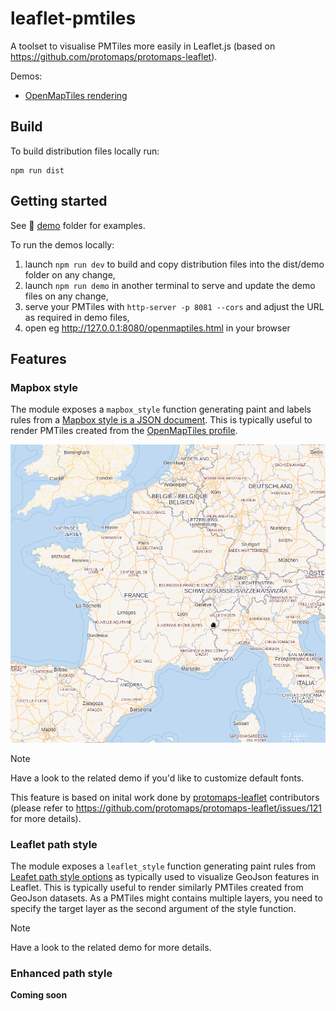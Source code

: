 # leaflet-pmtiles

A toolset to visualise PMTiles more easily in Leaflet.js (based on https://github.com/protomaps/protomaps-leaflet).

Demos:
* [OpenMapTiles rendering](https://kalisio.github.io/leaflet-pmtiles/openmapstyle.html)

## Build

To build distribution files locally run: 
```
npm run dist
```

## Getting started

See :open_file_folder: [demo](./demo) folder for examples.

To run the demos locally:
1) launch `npm run dev` to build and copy distribution files into the dist/demo folder on any change,
2) launch `npm run demo` in another terminal to serve and update the demo files on any change,
3) serve your PMTiles with `http-server -p 8081 --cors` and adjust the URL as required in demo files,
4) open eg http://127.0.0.1:8080/openmaptiles.html in your browser

## Features

### Mapbox style

The module exposes a `mapbox_style` function generating paint and labels rules from a [Mapbox style is a JSON document](https://docs.mapbox.com/help/glossary/style/). This is typically useful to render PMTiles created from the [OpenMapTiles profile](https://github.com/openmaptiles/planetiler-openmaptiles).

![Image](./OpenMapTiles.png)

> [!NOTE]
> Have a look to the related demo if you'd like to customize default fonts.

This feature is based on inital work done by [protomaps-leaflet](https://github.com/protomaps/protomaps-leaflet) contributors (please refer to https://github.com/protomaps/protomaps-leaflet/issues/121 for more details).

### Leaflet path style

The module exposes a `leaflet_style` function generating paint rules from [Leafet path style options](https://leafletjs.com/reference.html#path) as typically used to visualize GeoJson features in Leaflet. This is typically useful to render similarly PMTiles created from GeoJson datasets. As a PMTiles might contains multiple layers, you need to specify the target layer as the second argument of the style function.

> [!NOTE]
> Have a look to the related demo for more details.

### Enhanced path style

**Coming soon**
